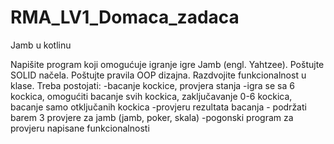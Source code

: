 # RMA_LV1_Domaca_zadaca
Jamb u kotlinu

Napišite program koji omogućuje igranje igre Jamb (engl. Yahtzee). Poštujte SOLID načela. Poštujte pravila OOP dizajna. Razdvojite funkcionalnost u klase.
Treba postojati:
  -bacanje kockice, provjera stanja
  -igra se sa 6 kockica, omogućiti bacanje svih kockica, zaključavanje 0-6 kockica, bacanje samo otključanih kockica
  -provjeru rezultata bacanja - podržati barem 3 provjere za jamb (jamb, poker, skala)
  -pogonski program za provjeru napisane funkcionalnosti

